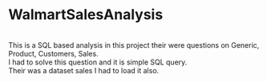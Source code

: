 # WalmartSalesAnalysis
</br>
This is a SQL based analysis in this project their were questions on Generic, Product, Customers, Sales.</br>
I had to solve this question and it is simple SQL query.</br>
Their was a dataset sales I had to load it also.</br>
